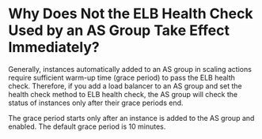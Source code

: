 # Why Does Not the ELB Health Check Used by an AS Group Take Effect Immediately?<a name="EN-US_TOPIC_0113772108"></a>

Generally, instances automatically added to an AS group in scaling actions require sufficient warm-up time \(grace period\) to pass the ELB health check. Therefore, if you add a load balancer to an AS group and set the health check method to ELB health check, the AS group will check the status of instances only after their grace periods end.

The grace period starts only after an instance is added to the AS group and enabled. The default grace period is 10 minutes.

